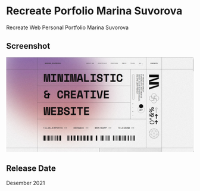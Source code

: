 # Recreate Porfolio Marina Suvorova

Recreate Web Personal Portfolio Marina Suvorova

## Screenshot

![Desktop Preview](images/screenshot.jpg)

## Release Date

Desember 2021
